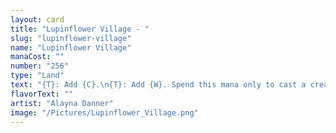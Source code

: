 ```yaml
---
layout: card
title: "Lupinflower Village - "
slug: "lupinflower-village"
name: "Lupinflower Village"
manaCost: ""
number: "256"
type: "Land"
text: "{T}: Add {C}.\n{T}: Add {W}. Spend this mana only to cast a creature spell.\n{1}{W}, {T}, Sacrifice this land: Look at the top six cards of your library. You may reveal a Bat, Bird, Mouse, or Rabbit card from among them and put it into your hand. Put the rest on the bottom of your library in a random order."
flavorText: ""
artist: "Alayna Danner"
image: "/Pictures/Lupinflower_Village.png"
---
```


